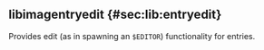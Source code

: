 ## libimagentryedit {#sec:lib:entryedit}

Provides edit (as in spawning an `$EDITOR`) functionality for entries.

